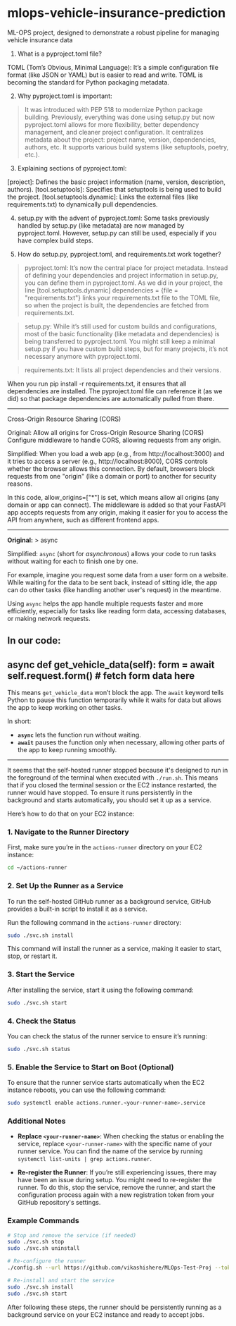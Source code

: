 # mlops-vehicle-insurance-prediction
ML-OPS project, designed to demonstrate a robust pipeline for managing vehicle insurance data

1. What is a pyproject.toml file?

TOML (Tom’s Obvious, Minimal Language): It’s a simple configuration file format (like JSON or YAML) but is easier to read and write. 
TOML is becoming the standard for Python packaging metadata.

2. Why pyproject.toml is important:

> It was introduced with PEP 518 to modernize Python package building. Previously, everything was done using setup.py 
  but now pyproject.toml allows for more flexibility, better dependency management, and cleaner project configuration.
> It centralizes metadata about the project: project name, version, dependencies, authors, etc.
> It supports various build systems (like setuptools, poetry, etc.).

3. Explaining sections of pyproject.toml:

[project]: Defines the basic project information (name, version, description, authors).
[tool.setuptools]: Specifies that setuptools is being used to build the project.
[tool.setuptools.dynamic]: Links the external files (like requirements.txt) to dynamically pull dependencies.

4. setup.py with the advent of pyproject.toml: Some tasks previously handled by setup.py (like metadata) are now managed 
   by pyproject.toml. However, setup.py can still be used, especially if you have complex build steps.

5. How do setup.py, pyproject.toml, and requirements.txt work together?

> pyproject.toml: It’s now the central place for project metadata. Instead of defining your dependencies and project 
  information in setup.py, you can define them in pyproject.toml.
  As we did in your project, the line [tool.setuptools.dynamic] dependencies = {file = "requirements.txt"} links your requirements.txt 
  file to the TOML file, so when the project is built, the dependencies are fetched from requirements.txt.

> setup.py: While it’s still used for custom builds and configurations, most of the basic functionality (like metadata and dependencies) 
  is being transferred to pyproject.toml. You might still keep a minimal setup.py if you have custom build steps, but for many projects, 
  it’s not necessary anymore with pyproject.toml.

> requirements.txt: It lists all project dependencies and their versions.

When you run pip install -r requirements.txt, it ensures that all dependencies are installed. The pyproject.toml file can reference 
it (as we did) so that package dependencies are automatically pulled from there.


------------------------------------------------------------------------------------------------------------------------------------

Cross-Origin Resource Sharing (CORS)

Original: Allow all origins for Cross-Origin Resource Sharing (CORS) Configure middleware to handle CORS, allowing requests 
from any origin.

Simplified: When you load a web app (e.g., from http://localhost:3000) and it tries to access a server (e.g., http://localhost:8000), 
CORS controls whether the browser allows this connection. By default, browsers block requests from one 
"origin" (like a domain or port) to another for security reasons.

In this code, allow_origins=["*"] is set, which means allow all origins (any domain or app can connect). The middleware 
is added so that your FastAPI app accepts requests from any origin, making it easier for you to access the API from anywhere, 
such as different frontend apps.

------------------------------------------------------------------------------------------------------------------------------------

**Original:** > async

Simplified: `async` (short for *asynchronous*) allows your code to run tasks without waiting for each to finish one by one. 

For example, imagine you request some data from a user form on a website. While waiting for the data to be sent back, instead 
of sitting idle, the app can do other tasks (like handling another user's request) in the meantime.

Using `async` helps the app handle multiple requests faster and more efficiently, especially for tasks like reading form data, 
accessing databases, or making network requests. 

In our code:
----------------------------------
async def get_vehicle_data(self):
    form = await self.request.form()
    # fetch form data here
----------------------------------

This means `get_vehicle_data` won’t block the app. The `await` keyword tells Python to pause this function temporarily while it waits 
for data but allows the app to keep working on other tasks.

In short:
- **`async`** lets the function run without waiting.
- **`await`** pauses the function only when necessary, allowing other parts of the app to keep running smoothly.

------------------------------------------------------------------------------------------------------------------------------------

It seems that the self-hosted runner stopped because it's designed to run in the foreground of the terminal when executed with `./run.sh`. This means that if you closed the terminal session or the EC2 instance restarted, the runner would have stopped. To ensure it runs persistently in the background and starts automatically, you should set it up as a service.

Here’s how to do that on your EC2 instance:

### 1. Navigate to the Runner Directory

First, make sure you’re in the `actions-runner` directory on your EC2 instance:

```bash
cd ~/actions-runner
```

### 2. Set Up the Runner as a Service

To run the self-hosted GitHub runner as a background service, GitHub provides a built-in script to install it as a service.

Run the following command in the `actions-runner` directory:

```bash
sudo ./svc.sh install
```

This command will install the runner as a service, making it easier to start, stop, or restart it.

### 3. Start the Service

After installing the service, start it using the following command:

```bash
sudo ./svc.sh start
```

### 4. Check the Status

You can check the status of the runner service to ensure it’s running:

```bash
sudo ./svc.sh status
```

### 5. Enable the Service to Start on Boot (Optional)

To ensure that the runner service starts automatically when the EC2 instance reboots, you can use the following command:

```bash
sudo systemctl enable actions.runner.<your-runner-name>.service
```

### Additional Notes

- **Replace `<your-runner-name>`**: When checking the status or enabling the service, replace `<your-runner-name>` with the specific name of your runner service. You can find the name of the service by running `systemctl list-units | grep actions.runner`.

- **Re-register the Runner**: If you’re still experiencing issues, there may have been an issue during setup. You might need to re-register the runner. To do this, stop the service, remove the runner, and start the configuration process again with a new registration token from your GitHub repository's settings.

### Example Commands

```bash
# Stop and remove the service (if needed)
sudo ./svc.sh stop
sudo ./svc.sh uninstall

# Re-configure the runner
./config.sh --url https://github.com/vikashishere/MLOps-Test-Proj --token <NEW_TOKEN>

# Re-install and start the service
sudo ./svc.sh install
sudo ./svc.sh start
```

After following these steps, the runner should be persistently running as a background service on your EC2 instance and ready to accept jobs.